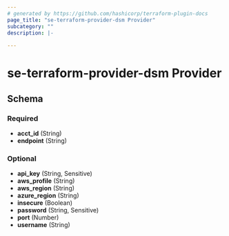 ```yaml
---
# generated by https://github.com/hashicorp/terraform-plugin-docs
page_title: "se-terraform-provider-dsm Provider"
subcategory: ""
description: |-
  
---
```


# se-terraform-provider-dsm Provider





<!-- schema generated by tfplugindocs -->
## Schema

### Required

- **acct_id** (String)
- **endpoint** (String)

### Optional

- **api_key** (String, Sensitive)
- **aws_profile** (String)
- **aws_region** (String)
- **azure_region** (String)
- **insecure** (Boolean)
- **password** (String, Sensitive)
- **port** (Number)
- **username** (String)
